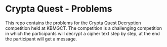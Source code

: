 # Crypta Quest - Problems

This repo contains the problems for the Crypta Quest Decryption competition held at KBMGCT. The competition is a challenging competition in which the participants will decrypt a cipher text step by step, at the end the participant will get a message.

